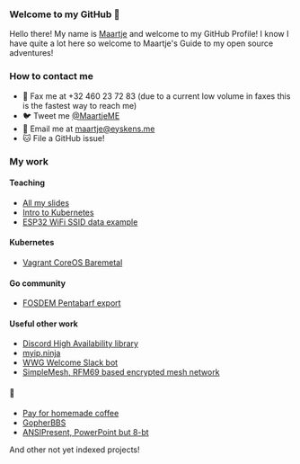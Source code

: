 ### Welcome to my GitHub 👋

Hello there! My name is [Maartje](https://www.howtopronounce.com/dutch/maartje) and welcome to my GitHub Profile! I know I have quite a lot here so welcome to Maartje's Guide to my open source adventures!

### How to contact me

- 📠 Fax me at +32 460 23 72 83 (due to a current low volume in faxes this is the fastest way to reach me)
- 🐦 Tweet me [@MaartjeME](https://twitter.com/maartjeme)
- 📧 Email me at [maartje@eyskens.me](mailto:maartje@eyskens.me)
- 🐱 File a GitHub issue!

### My work

#### Teaching

- [All my slides](https://github.com/meyskens/talks)
- [Intro to Kubernetes](https://github.com/meyskens/intro-to-k8s)
- [ESP32 WiFi SSID data example](https://github.com/meyskens/esp32-ssid-weather)

#### Kubernetes

- [Vagrant CoreOS Baremetal](https://github.com/meyskens/vagrant-coreos-baremetal)

#### Go community

- [FOSDEM Pentabarf export](https://github.com/meyskens/penta-export)

#### Useful other work

- [Discord High Availability library](https://github.com/meyskens/discord-ha)
- [myip.ninja](https://github.com/meyskens/myip.ninja)
- [WWG Welcome Slack bot](https://github.com/meyskens/wwg-welcome)
- [SimpleMesh, RFM69 based encrypted mesh network](https://github.com/meyskens/SimpleMesh)

#### 🤪

- [Pay for homemade coffee](https://github.com/meyskens/coffeebucks)
- [GopherBBS](https://github.com/meyskens/GopherBBS)
- [ANSIPresent, PowerPoint but 8-bt](https://github.com/meyskens/ANSIPresent)



And other not yet indexed projects!

<!--
**meyskens/meyskens** is a ✨ _special_ ✨ repository because its `README.md` (this file) appears on your GitHub profile.

Here are some ideas to get you started:

- 🔭 I’m currently working on ...
- 🌱 I’m currently learning ...
- 👯 I’m looking to collaborate on ...
- 🤔 I’m looking for help with ...
- 💬 Ask me about ...
- 📫 How to reach me: ...
- 😄 Pronouns: ...
- ⚡ Fun fact: ...
-->
